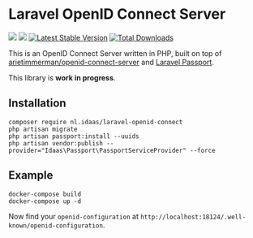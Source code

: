 # Laravel OpenID Connect Server

![](https://github.com/arietimmerman/laravel-openid-connect-server/workflows/CI/badge.svg)
![](https://img.shields.io/badge/license-AGPL--3.0-green)
[![Latest Stable Version](https://poser.pugx.org/nl.idaas/laravel-openid-connect/v/stable)](https://packagist.org/packages/nl.idaas/laravel-openid-connect)
[![Total Downloads](https://poser.pugx.org/nl.idaas/laravel-openid-connect/downloads)](https://packagist.org/packages/nl.idaas/laravel-openid-connect)

This is an OpenID Connect Server written in PHP, built on top of [arietimmerman/openid-connect-server](https://github.com/arietimmerman/openid-connect-server) and [Laravel Passport](https://github.com/laravel/passport).

This library is __work in progress__.

## Installation

~~~
composer require nl.idaas/laravel-openid-connect
php artisan migrate
php artisan passport:install --uuids
php artisan vendor:publish --provider="Idaas\Passport\PassportServiceProvider" --force
~~~

## Example

~~~
docker-compose build
docker-compose up -d
~~~

Now find your `openid-configuration` at `http://localhost:18124/.well-known/openid-configuration`.
